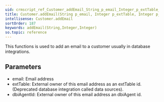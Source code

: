 ```yaml
---
uid: crmscript_ref_Customer_addEmail_String_p_email_Integer_p_extTable_Integer_p_dbiAgentId
title: Customer.addEmail(String p_email, Integer p_extTable, Integer p_dbiAgentId)
intellisense: Customer.addEmail
sortOrder: 187
keywords: addEmail(String,Integer,Integer)
so.topic: reference
---
```



This functions is used to add an email to a customer usually in database integrations.




## Parameters


 - email: Email address
 - extTable: External owner of this email address as an extTable id. (Deprecated database integration called data sources).
 - dbiAgentId: External owner of this email address an dbiAgent id.


